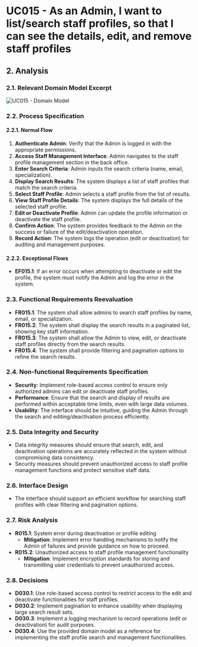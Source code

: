 # UC015 - As an Admin, I want to list/search staff profiles, so that I can see the details, edit, and remove staff profiles

## 2. Analysis

### 2.1. Relevant Domain Model Excerpt

![UC015 - Domain Model](svg/uc015-domain-model.svg)

### 2.2. Process Specification

#### 2.2.1. Normal Flow

1. **Authenticate Admin**: Verify that the Admin is logged in with the appropriate permissions.
2. **Access Staff Management Interface**: Admin navigates to the staff profile management section in the back office.
3. **Enter Search Criteria**: Admin inputs the search criteria (name, email, specialization).
4. **Display Search Results**: The system displays a list of staff profiles that match the search criteria.
5. **Select Staff Profile**: Admin selects a staff profile from the list of results.
6. **View Staff Profile Details**: The system displays the full details of the selected staff profile.
7. **Edit or Deactivate Profile**: Admin can update the profile information or deactivate the staff profile.
8. **Confirm Action**: The system provides feedback to the Admin on the success or failure of the edit/deactivation operation.
9. **Record Action**: The system logs the operation (edit or deactivation) for auditing and management purposes.

#### 2.2.2. Exceptional Flows

- **EF015.1**: If an error occurs when attempting to deactivate or edit the profile, the system must notify the Admin and log the error in the system.

### 2.3. Functional Requirements Reevaluation

- **FR015.1**: The system shall allow admins to search staff profiles by name, email, or specialization.
- **FR015.2**: The system shall display the search results in a paginated list, showing key staff information.
- **FR015.3**: The system shall allow the Admin to view, edit, or deactivate staff profiles directly from the search results.
- **FR015.4**: The system shall provide filtering and pagination options to refine the search results.

### 2.4. Non-functional Requirements Specification

- **Security**: Implement role-based access control to ensure only authorized admins can edit or deactivate staff profiles.
- **Performance**: Ensure that the search and display of results are performed within acceptable time limits, even with large data volumes.
- **Usability**: The interface should be intuitive, guiding the Admin through the search and editing/deactivation process efficiently.

### 2.5. Data Integrity and Security

- Data integrity measures should ensure that search, edit, and deactivation operations are accurately reflected in the system without compromising data consistency.
- Security measures should prevent unauthorized access to staff profile management functions and protect sensitive staff data.

### 2.6. Interface Design

- The interface should support an efficient workflow for searching staff profiles with clear filtering and pagination options.

### 2.7. Risk Analysis

- **R015.1**: System error during deactivation or profile editing
  - **Mitigation**: Implement error handling mechanisms to notify the Admin of failures and provide guidance on how to proceed.
- **R015.2**: Unauthorized access to staff profile management functionality
  - **Mitigation**: Implement encryption standards for storing and transmitting user credentials to prevent unauthorized access.

### 2.8. Decisions

- **D030.1**: Use role-based access control to restrict access to the edit and deactivate functionalities for staff profiles.
- **D030.2**: Implement pagination to enhance usability when displaying large search result sets.
- **D030.3**: Implement a logging mechanism to record operations (edit or deactivation) for audit purposes.
- **D030.4**: Use the provided domain model as a reference for implementing the staff profile search and management functionalities.
